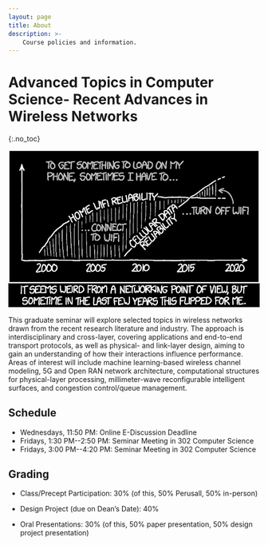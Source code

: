 ```yaml
---
layout: page
title: About
description: >-
    Course policies and information.
---
```


# Advanced Topics in Computer Science- Recent Advances in Wireless Networks
{:.no_toc}

![xkcd cartoon](assets/images/wifi_vs_cellular_2x_r_i.gif)

This graduate seminar will explore selected topics in wireless
networks drawn from the recent research literature and industry. The
approach is interdisciplinary and cross-layer, covering applications
and end-to-end transport protocols, as well as physical- and
link-layer design, aiming to gain an understanding of how their
interactions influence performance. Areas of interest will include
machine learning-based wireless channel modeling, 5G and Open RAN
network architecture, computational structures for physical-layer
processing, millimeter-wave reconfigurable intelligent surfaces, and
congestion control/queue management.

## Schedule

- Wednesdays, 11:50 PM: Online E-Discussion Deadline
- Fridays, 1:30 PM--2:50 PM: Seminar Meeting in 302 Computer Science
- Fridays, 3:00 PM--4:20 PM: Seminar Meeting in 302 Computer Science

## Grading

- Class/Precept Participation: 30% (of this, 50% Perusall, 50% in-person)

- Design Project (due on Dean’s Date): 40%

- Oral Presentations: 30% (of this, 50% paper presentation, 50% design project presentation)
